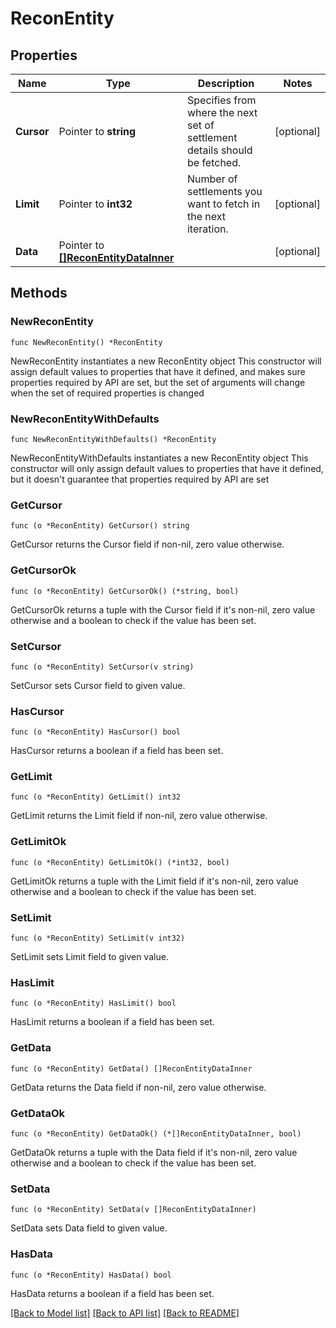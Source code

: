 # ReconEntity

## Properties

Name | Type | Description | Notes
------------ | ------------- | ------------- | -------------
**Cursor** | Pointer to **string** | Specifies from where the next set of settlement details should be fetched. | [optional] 
**Limit** | Pointer to **int32** | Number of settlements you want to fetch in the next iteration. | [optional] 
**Data** | Pointer to [**[]ReconEntityDataInner**](ReconEntityDataInner.md) |  | [optional] 

## Methods

### NewReconEntity

`func NewReconEntity() *ReconEntity`

NewReconEntity instantiates a new ReconEntity object
This constructor will assign default values to properties that have it defined,
and makes sure properties required by API are set, but the set of arguments
will change when the set of required properties is changed

### NewReconEntityWithDefaults

`func NewReconEntityWithDefaults() *ReconEntity`

NewReconEntityWithDefaults instantiates a new ReconEntity object
This constructor will only assign default values to properties that have it defined,
but it doesn't guarantee that properties required by API are set

### GetCursor

`func (o *ReconEntity) GetCursor() string`

GetCursor returns the Cursor field if non-nil, zero value otherwise.

### GetCursorOk

`func (o *ReconEntity) GetCursorOk() (*string, bool)`

GetCursorOk returns a tuple with the Cursor field if it's non-nil, zero value otherwise
and a boolean to check if the value has been set.

### SetCursor

`func (o *ReconEntity) SetCursor(v string)`

SetCursor sets Cursor field to given value.

### HasCursor

`func (o *ReconEntity) HasCursor() bool`

HasCursor returns a boolean if a field has been set.

### GetLimit

`func (o *ReconEntity) GetLimit() int32`

GetLimit returns the Limit field if non-nil, zero value otherwise.

### GetLimitOk

`func (o *ReconEntity) GetLimitOk() (*int32, bool)`

GetLimitOk returns a tuple with the Limit field if it's non-nil, zero value otherwise
and a boolean to check if the value has been set.

### SetLimit

`func (o *ReconEntity) SetLimit(v int32)`

SetLimit sets Limit field to given value.

### HasLimit

`func (o *ReconEntity) HasLimit() bool`

HasLimit returns a boolean if a field has been set.

### GetData

`func (o *ReconEntity) GetData() []ReconEntityDataInner`

GetData returns the Data field if non-nil, zero value otherwise.

### GetDataOk

`func (o *ReconEntity) GetDataOk() (*[]ReconEntityDataInner, bool)`

GetDataOk returns a tuple with the Data field if it's non-nil, zero value otherwise
and a boolean to check if the value has been set.

### SetData

`func (o *ReconEntity) SetData(v []ReconEntityDataInner)`

SetData sets Data field to given value.

### HasData

`func (o *ReconEntity) HasData() bool`

HasData returns a boolean if a field has been set.


[[Back to Model list]](../README.md#documentation-for-models) [[Back to API list]](../README.md#documentation-for-api-endpoints) [[Back to README]](../README.md)


